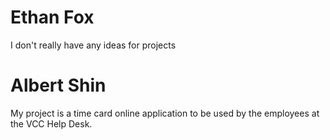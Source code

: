 # Ethan Fox

I don't really have any ideas for projects

# Albert Shin

My project is a time card online application to be used by the employees at the VCC Help Desk.
